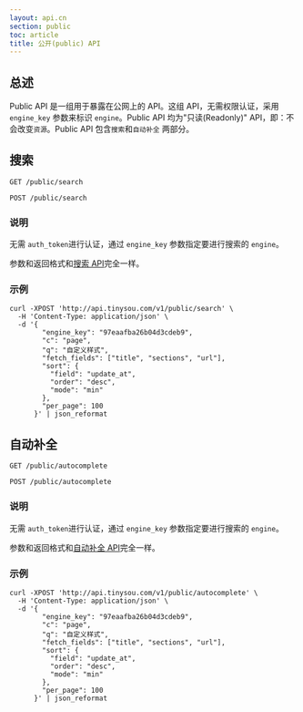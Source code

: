 ```yaml
---
layout: api.cn
section: public
toc: article
title: 公开(public) API
---
```


## 总述

Public API 是一组用于暴露在公网上的 API。这组 API，无需权限认证，采用 `engine_key` 参数来标识 `engine`。Public API 均为"只读(Readonly)" API，即：不会改变`资源`。Public API 包含`搜索`和`自动补全` 两部分。

## 搜索

```
GET /public/search
```

```
POST /public/search
```

### 说明

无需 `auth_token`进行认证，通过 `engine_key` 参数指定要进行搜索的 `engine`。

参数和返回格式和[搜索 API][search-api]完全一样。

### 示例

```
curl -XPOST 'http://api.tinysou.com/v1/public/search' \
  -H 'Content-Type: application/json' \
  -d '{
        "engine_key": "97eaafba26b04d3cdeb9",
        "c": "page",
        "q": "自定义样式",
        "fetch_fields": ["title", "sections", "url"],
        "sort": {
          "field": "update_at",
          "order": "desc",
          "mode": "min"
        },
        "per_page": 100
      }' | json_reformat
```

## 自动补全

```
GET /public/autocomplete
```

```
POST /public/autocomplete
```

### 说明

无需 `auth_token`进行认证，通过 `engine_key` 参数指定要进行搜索的 `engine`。

参数和返回格式和[自动补全 API][autocomplete-api]完全一样。

### 示例

```
curl -XPOST 'http://api.tinysou.com/v1/public/autocomplete' \
  -H 'Content-Type: application/json' \
  -d '{
        "engine_key": "97eaafba26b04d3cdeb9",
        "c": "page",
        "q": "自定义样式",
        "fetch_fields": ["title", "sections", "url"],
        "sort": {
          "field": "update_at",
          "order": "desc",
          "mode": "min"
        },
        "per_page": 100
      }' | json_reformat
```

[search-api]:/v1/searching.html
[autocomplete-api]:/v1/autocomplete.html
